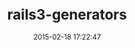 ---
layout: post
title:  "rails3-generators"
repo:   "indirect/rails3-generators"
date:   2015-02-18 17:22:47
gemurl: https://github.com/indirect/rails3-generators
---